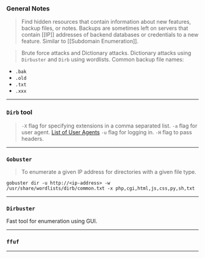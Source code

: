 
### General Notes

> Find hidden resources that contain information about new features, backup files, or notes.
> Backups are sometimes left on servers that contain [[IP]] addresses of backend databases or credentials to a new feature.
> Similar to [[Subdomain Enumeration]].

> Brute force attacks and Dictionary attacks.
> Dictionary attacks using `Dirbuster` and `Dirb` using wordlists.
> Common backup file names:
* `.bak`
* `.old`
* `.txt`
* `.xxx`

---
### `Dirb` tool

> `-X` flag for specifying extensions in a comma separated list.
> `-a` flag for user agent. [List of User Agents](https://useragentstring.com/pages/useragentstring.php)
> `-u` flag for logging in.
> `-H` flag to pass headers.

---
### `Gobuster`

> To enumerate a given IP address for directories with a given file type.
```
gobuster dir -u http://<ip-address> -w /usr/share/wordlists/dirb/common.txt -x php,cgi,html,js,css,py,sh,txt
```

---
### `Dirbuster`

Fast tool for enumeration using GUI.

---

### `ffuf`

---
